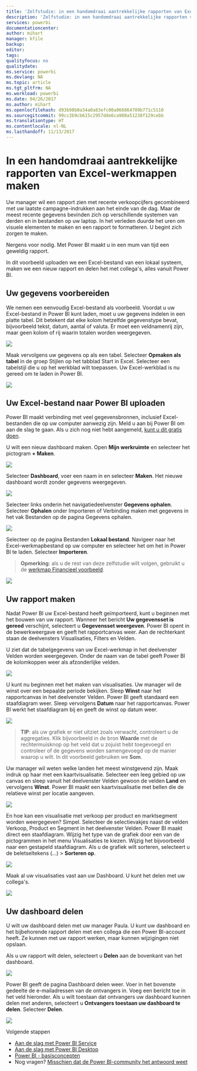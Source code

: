 ```yaml
---
title: 'Zelfstudie: in een handomdraai aantrekkelijke rapporten van Excel-werkmappen maken'
description: 'Zelfstudie: in een handomdraai aantrekkelijke rapporten van Excel-werkmappen maken'
services: powerbi
documentationcenter: 
author: mihart
manager: kfile
backup: 
editor: 
tags: 
qualityfocus: no
qualitydate: 
ms.service: powerbi
ms.devlang: NA
ms.topic: article
ms.tgt_pltfrm: NA
ms.workload: powerbi
ms.date: 04/26/2017
ms.author: mihart
ms.openlocfilehash: d93b98b0a34a0a83efc00a066864709b771c5110
ms.sourcegitcommit: 99cc3b9cb615c2957dde6ca908a51238f129cebb
ms.translationtype: HT
ms.contentlocale: nl-NL
ms.lasthandoff: 11/13/2017
---
```

# <a name="from-excel-workbook-to-stunning-report-in-no-time"></a>In een handomdraai aantrekkelijke rapporten van Excel-werkmappen maken
Uw manager wil een rapport zien met recente verkoopcijfers gecombineerd met uw laatste campagne-indrukken aan het einde van de dag. Maar de meest recente gegevens bevinden zich op verschillende systemen van derden en in bestanden op uw laptop. In het verleden duurde het uren om visuele elementen te maken en een rapport te formatteren. U begint zich zorgen te maken.

Nergens voor nodig. Met Power BI maakt u in een mum van tijd een geweldig rapport.

In dit voorbeeld uploaden we een Excel-bestand van een lokaal systeem, maken we een nieuw rapport en delen het met collega's, alles vanuit Power BI.

## <a name="prepare-your-data"></a>Uw gegevens voorbereiden
We nemen een eenvoudig Excel-bestand als voorbeeld. Voordat u uw Excel-bestand in Power BI kunt laden, moet u uw gegevens indelen in een platte tabel. Dit betekent dat elke kolom hetzelfde gegevenstype bevat, bijvoorbeeld tekst, datum, aantal of valuta. Er moet een veldnamenrij zijn, maar geen kolom of rij waarin totalen worden weergegeven.

![](media/service-from-excel-to-stunning-report/pbi_excel_file.png)

Maak vervolgens uw gegevens op als een tabel. Selecteer **Opmaken als tabel** in de groep Stijlen op het tabblad Start in Excel. Selecteer een tabelstijl die u op het werkblad wilt toepassen. Uw Excel-werkblad is nu gereed om te laden in Power BI.

![](media/service-from-excel-to-stunning-report/pbi_excel_table.png)

## <a name="upload-your-excel-file-into-power-bi"></a>Uw Excel-bestand naar Power BI uploaden
Power BI maakt verbinding met veel gegevensbronnen, inclusief Excel-bestanden die op uw computer aanwezig zijn. Meld u aan bij Power BI om aan de slag te gaan. Als u zich nog niet hebt aangemeld, [kunt u dit gratis doen](https://powerbi.com).

U wilt een nieuw dashboard maken. Open **Mijn werkruimte** en selecteer het pictogram **+ Maken**.

![](media/service-from-excel-to-stunning-report/power-bi-new-dash.png)

Selecteer **Dashboard**, voer een naam in en selecteer **Maken**. Het nieuwe dashboard wordt zonder gegevens weergegeven.

![](media/service-from-excel-to-stunning-report/power-bi-create-dash.png)

Selecteer links onderin het navigatiedeelvenster **Gegevens ophalen**. Selecteer **Ophalen** onder Importeren of Verbinding maken met gegevens in het vak Bestanden op de pagina Gegevens ophalen.

![](media/service-from-excel-to-stunning-report/pbi_get_files.png)

Selecteer op de pagina Bestanden **Lokaal bestand**. Navigeer naar het Excel-werkmapbestand op uw computer en selecteer het om het in Power BI te laden. Selecteer **Importeren**.

> **Opmerking**: als u de rest van deze zelfstudie wilt volgen, gebruikt u de [werkmap Financieel voorbeeld](sample-financial-download.md).
> 
> 

![](media/service-from-excel-to-stunning-report/pbi_local_file.png)

## <a name="build-your-report"></a>Uw rapport maken
Nadat Power BI uw Excel-bestand heeft geïmporteerd, kunt u beginnen met het bouwen van uw rapport. Wanneer het bericht **Uw gegevensset is gereed** verschijnt, selecteert u **Gegevensset weergeven**.  Power BI opent in de bewerkweergave en geeft het rapportcanvas weer. Aan de rechterkant staan de deelvensters Visualisaties, Filters en Velden.

U ziet dat de tabelgegevens van uw Excel-werkmap in het deelvenster Velden worden weergegeven. Onder de naam van de tabel geeft Power BI de kolomkoppen weer als afzonderlijke velden.

![](media/service-from-excel-to-stunning-report/pbi_report_fields.png)

U kunt nu beginnen met het maken van visualisaties. Uw manager wil de winst over een bepaalde periode bekijken. Sleep **Winst** naar het rapportcanvas in het deelvenster Velden. Power BI geeft standaard een staafdiagram weer. Sleep vervolgens **Datum** naar het rapportcanvas. Power BI werkt het staafdiagram bij en geeft de winst op datum weer.

![](media/service-from-excel-to-stunning-report/pbi_report_pin-new.png)

> **TIP**: als uw grafiek er niet uitziet zoals verwacht, controleert u de aggregaties. Klik bijvoorbeeld in de bron **Waarde** met de rechtermuisknop op het veld dat u zojuist hebt toegevoegd en controleer of de gegevens worden samengevoegd op de manier waarop u wilt.  In dit voorbeeld gebruiken we **Som**.
> 
> 

Uw manager wil weten welke landen het meest winstgevend zijn. Maak indruk op haar met een kaartvisualisatie. Selecteer een leeg gebied op uw canvas en sleep vanuit het deelvenster Velden gewoon de velden **Land** en vervolgens **Winst**. Power BI maakt een kaartvisualisatie met bellen die de relatieve winst per locatie aangeven.

![](media/service-from-excel-to-stunning-report/pbi_report_map-new.png)

En hoe kan een visualisatie met verkoop per product en marktsegment worden weergegeven? Simpel. Selecteer de selectievakjes naast de velden Verkoop, Product en Segment in het deelvenster Velden. Power BI maakt direct een staafdiagram. Wijzig het type van de grafiek door een van de pictogrammen in het menu Visualisaties te kiezen. Wijzig het bijvoorbeeld naar een gestapeld staafdiagram.  Als u de grafiek wilt sorteren, selecteert u de beletseltekens (...) > **Sorteren op**.

![](media/service-from-excel-to-stunning-report/pbi_barchart-new.png)

Maak al uw visualisaties vast aan uw Dashboard. U kunt het delen met uw collega's.

![](media/service-from-excel-to-stunning-report/pbi_report.png)

## <a name="share-your-dashboard"></a>Uw dashboard delen
U wilt uw dashboard delen met uw manager Paula. U kunt uw dashboard en het bijbehorende rapport delen met een collega die een Power BI-account heeft. Ze kunnen met uw rapport werken, maar kunnen wijzigingen niet opslaan.

Als u uw rapport wilt delen, selecteert u **Delen** aan de bovenkant van het dashboard.

![](media/service-from-excel-to-stunning-report/power-bi-share.png)

Power BI geeft de pagina Dashboard delen weer. Voer in het bovenste gedeelte de e-mailadressen van de ontvangers in. Voeg een bericht toe in het veld hieronder. Als u wilt toestaan dat ontvangers uw dashboard kunnen delen met anderen, selecteert u **Ontvangers toestaan uw dashboard te delen**. Selecteer **Delen**.

![](media/service-from-excel-to-stunning-report/power-bi-share-dash-new.png)

Volgende stappen

* [Aan de slag met Power BI Service](service-get-started.md)
* [Aan de slag met Power BI Desktop](desktop-getting-started.md)
* [Power BI - basisconcepten](service-basic-concepts.md)
* Nog vragen? [Misschien dat de Power BI-community het antwoord weet](http://community.powerbi.com/)

